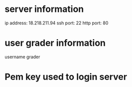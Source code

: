# server information
ip address: 18.218.211.94
ssh port: 22
http port: 80

# user grader information
username grader


# Pem key used to login server
